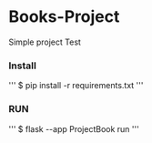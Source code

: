 # Books-Project

Simple project Test

### Install
''' 
$ pip install -r requirements.txt 
'''

### RUN

''' $ flask --app ProjectBook run '''